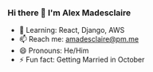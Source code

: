 ### Hi there 👋 I'm Alex Madesclaire

- 🌱 Learning: React, Django, AWS 
- 📫 Reach me: amadesclaire@pm.me 
- 😄 Pronouns: He/Him
- ⚡ Fun fact: Getting Married in October


<!--
- 🔭 Working On ../
- 👯 I’m looking to collaborate on ...
- 💬 Ask me about ...
- 🤔 I’m looking for help with ...
-->



